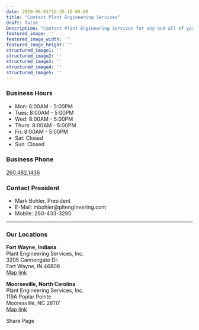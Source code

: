 ```yaml
---
date: 2019-06-01T15:25:10-04:00
title: "Contact Plant Engineering Services"
draft: false
Description: "Contact Plant Engineering Services for any and all of your Plant / Manufaturing Facility Press needs; build custom, rebuild or relocate."
featured_image: ''
featured_image_width: ''
featured_image_height: ''
structured_image1: ''
structured_image2: ''
structured_image3: ''
structured_image4: ''
structured_image5: ''
---
```


<div class="flex flex-wrap pb4">
	<div>
	<h3 class="h4 col-12 mx4 pb3 pt3"><strong>Business Hours</strong></h3>
	<ul>
		<li>Mon: 8:00AM - 5:00PM</li>
		<li>Tues: 8:00AM - 5:00PM</li>
		<li>Wed: 8:00AM - 5:00PM</li>
		<li>Thurs: 8:00AM - 5:00PM</li>
		<li>Fri: 8:00AM - 5:00PM</li>
		<li>Sat: Closed</li>
		<li>Sun: Closed</li>
	</ul>
</div>
<div>
<h3 class="h4 col-12 mx4 pb3 pt3"><strong>Business Phone</strong></h3>
<a href="tel:2604821436" class="mt2 h4 col-10 mx4 pb3 pt3 ampstart-btn ampstart-btn-primary caps inline-block center">260.482.1436</a> 
</div>

<div>
<h3 class="h4 col-12 mx4 pb3 pt3"><strong>Contact President</strong></h3>
<ul class="list-reset  col-12 mx4 pb3 ">
	<li>Mark Bohler, President</li>
	<li>E-Mail: mbohler@pltengineering.com </li>
	<li>Mobile: 260-433-3290  </li>
</ul>
</div>

</div>

---


### Our Locations 

**Fort Wayne, Indiana**  
Plant Engineering Services, Inc.  
3205 Cannongate Dr.  
Fort Wayne, IN 46808  
[Map link](https://www.google.com/maps/place/Plant+Engineering+Services+Inc/@41.0998844,-85.1999126,13z/data=!4m19!1m13!4m12!1m4!2m2!1d-85.1375636!2d41.0880813!4e1!1m6!1m2!1s0x8815e3feb1df8423:0xdc36d67864f8d45b!2sPlant+Engineering+Services+Inc+Fort+Wayne,+IN+46808!2m2!1d-85.184636!2d41.104501!3m4!1s0x8815e3feb1df8423:0xdc36d67864f8d45b!8m2!3d41.104501!4d-85.184636)  

**Moorseville, North Carolina**  
Plant Engineering Services, Inc.  
119A Poplar Pointe  
Mooresville, NC 28117  
[Map link](https://www.google.com/maps/place/119+Poplar+Pointe+Dr,+Mooresville,+NC+28117/@35.6009,-80.851125,17z/data=!3m1!4b1!4m5!3m4!1s0x885155035f0ec6cd:0xe612af474c201383!8m2!3d35.6009!4d-80.8489363)  


 



<div class="h4 col-10 pb1 pt1">Share Page</div>
<div class="ampstart-social-box col-10 pb1 pt1">
  <amp-social-share type="twitter" aria-label="Share this on Twitter"></amp-social-share>
  <amp-social-share type="facebook" data-param-text="Plant Engineering Services" data-param-href="https://pltengineering.com" data-param-app_id="{{ $.Site.Params.facebookAppId }}" aria-label="Share this on Facebook"></amp-social-share>
  <amp-social-share type="pinterest" aria-label="Share this on pintrest"></amp-social-share>
</div>

